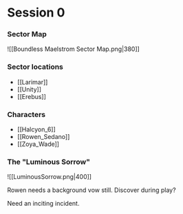 # Session 0

### Sector Map

![[Boundless Maelstrom Sector Map.png|380]]
### Sector locations
* [[Larimar]]
* [[Unity]]
* [[Erebus]]

### Characters

* [[Halcyon_6]]
* [[Rowen_Sedano]]
* [[Zoya_Wade]]

### The "Luminous Sorrow"

![[LuminousSorrow.png|400]]


Rowen needs a background vow still. Discover during play?

Need an inciting incident.